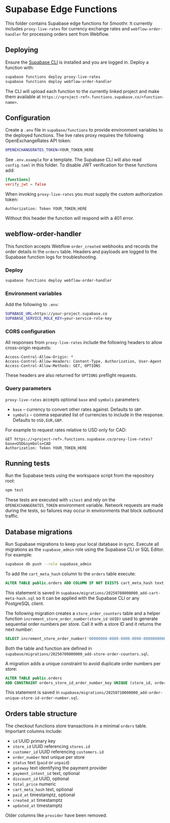 # Supabase Edge Functions

This folder contains Supabase edge functions for Smoothr. It currently includes
`proxy-live-rates` for currency exchange rates and `webflow-order-handler` for
processing orders sent from Webflow.

## Deploying

Ensure the [Supabase CLI](https://supabase.com/docs/guides/cli) is installed and you are logged in.
Deploy a function with:

```bash
supabase functions deploy proxy-live-rates
supabase functions deploy webflow-order-handler
```

The CLI will upload each function to the currently linked project and make them
available at `https://<project-ref>.functions.supabase.co/<function-name>`.

## Configuration

Create a `.env` file in `supabase/functions` to provide environment variables to
the deployed functions. The live rates proxy requires the following OpenExchangeRates API
token:

```bash
OPENEXCHANGERATES_TOKEN=YOUR_TOKEN_HERE
```

See `.env.example` for a template. The Supabase CLI will also read `config.toml`
in this folder. To disable JWT verification for these functions add:

```toml
[functions]
verify_jwt = false
```

When invoking `proxy-live-rates` you must supply the custom authorization token:

```http
Authorization: Token YOUR_TOKEN_HERE
```

Without this header the function will respond with a 401 error.

## webflow-order-handler

This function accepts Webflow `order_created` webhooks and records the order
details in the `orders` table. Headers and payloads are logged to the Supabase
function logs for troubleshooting.

### Deploy

```bash
supabase functions deploy webflow-order-handler
```

### Environment variables

Add the following to `.env`:

```bash
SUPABASE_URL=https://your-project.supabase.co
SUPABASE_SERVICE_ROLE_KEY=your-service-role-key
```

### CORS configuration

All responses from `proxy-live-rates` include the following headers to allow cross-origin requests:

```
Access-Control-Allow-Origin: *
Access-Control-Allow-Headers: Content-Type, Authorization, User-Agent
Access-Control-Allow-Methods: GET, OPTIONS
```

These headers are also returned for `OPTIONS` preflight requests.

### Query parameters

`proxy-live-rates` accepts optional `base` and `symbols` parameters:

- `base` – currency to convert other rates against. Defaults to `GBP`.
- `symbols` – comma separated list of currencies to include in the response. Defaults to `USD,EUR,GBP`.

For example to request rates relative to USD only for CAD:

```http
GET https://<project-ref>.functions.supabase.co/proxy-live-rates?base=USD&symbols=CAD
Authorization: Token YOUR_TOKEN_HERE
```


## Running tests

Run the Supabase tests using the workspace script from the repository root:

```bash
npm test
```

These tests are executed with `vitest` and rely on the `OPENEXCHANGERATES_TOKEN` environment variable. Network requests are made during the tests, so failures may occur in environments that block outbound traffic.

## Database migrations

Run Supabase migrations to keep your local database in sync. Execute all
migrations as the `supabase_admin` role using the Supabase CLI or SQL Editor.
For example:

```bash
supabase db push --role supabase_admin
```

To add the `cart_meta_hash` column to the `orders` table execute:

```sql
ALTER TABLE public.orders ADD COLUMN IF NOT EXISTS cart_meta_hash text;
```

This statement is saved in
`supabase/migrations/20250708000000_add-cart-meta-hash.sql` so it can be applied
with the Supabase CLI or any PostgreSQL client.

The following migration creates a `store_order_counters` table and a helper
function `increment_store_order_number(store_id UUID)` used to generate
sequential order numbers per store. Call it with a store ID and it returns the
next number:

```sql
SELECT increment_store_order_number('00000000-0000-0000-0000-000000000000');
```

Both the table and function are defined in
`supabase/migrations/20250709000000_add-store-order-counters.sql`.

A migration adds a unique constraint to avoid duplicate order numbers per store:

```sql
ALTER TABLE public.orders
ADD CONSTRAINT orders_store_id_order_number_key UNIQUE (store_id, order_number);
```

This statement is saved in
`supabase/migrations/20250710000000_add-order-unique-store-id-order-number.sql`.

## Orders table structure

The checkout functions store transactions in a minimal `orders` table. Important columns include:

- `id` UUID primary key
- `store_id` UUID referencing `stores.id`
- `customer_id` UUID referencing `customers.id`
- `order_number` text unique per store
- `status` text (`paid` or `unpaid`)
- `gateway` text identifying the payment provider
- `payment_intent_id` text, optional
- `discount_id` UUID, optional
- `total_price` numeric
- `cart_meta_hash` text, optional
- `paid_at` timestamptz, optional
- `created_at` timestamptz
- `updated_at` timestamptz

Older columns like `provider` have been removed.

